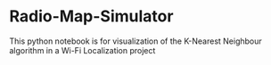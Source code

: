 # Radio-Map-Simulator
This python notebook is for visualization of the K-Nearest Neighbour algorithm in a Wi-Fi Localization project
